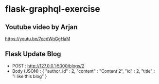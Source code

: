 # flask-graphql-exercise

## Youtube video by Arjan
https://youtu.be/7ccdWqGgHaM

## Flask Update Blog
- POST : http://127.0.0.1:5000/blogs/2
- Body (JSON) : 
{
    "author_id" : 2,
    "content" : "Content 2",
    "id" : 2,
    "title" : "I like this blog"
}
